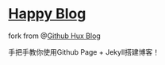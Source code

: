 # [Happy Blog](https://leqing.work/)

fork from @[Github Hux Blog](https://github.com/WlqFigureBed/huxpro.github.io)

手把手教你使用Github Page + Jekyll搭建博客！


